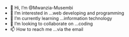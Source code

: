- 👋 Hi, I’m @Mwanzia-Musembi
- 👀 I’m interested in ...web developing and programming
- 🌱 I’m currently learning ...information technology
- 💞️ I’m looking to collaborate on ...coding
- 📫 How to reach me ...via the email

<!---
Mwanzia-Musembi/Mwanzia-Musembi is a ✨ special ✨ repository because its `README.md` (this file) appears on your GitHub profile.
You can click the Preview link to take a look at your changes.
--->
